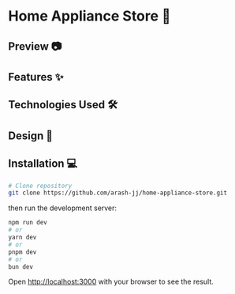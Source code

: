 # Home Appliance Store  🛒

## Preview 📷

## Features ✨

## Technologies Used 🛠️

## Design 🎨

## Installation 💻
```bash
# Clone repository
git clone https://github.com/arash-jj/home-appliance-store.git
```
then run the development server:
```bash
npm run dev
# or
yarn dev
# or
pnpm dev
# or
bun dev
```
Open [http://localhost:3000](http://localhost:3000) with your browser to see the result.

